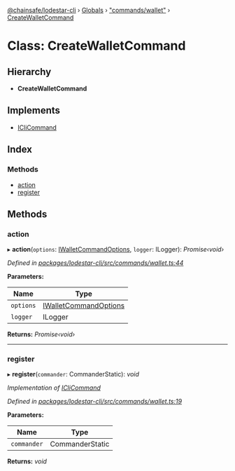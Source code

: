[@chainsafe/lodestar-cli](../README.md) › [Globals](../globals.md) › ["commands/wallet"](../modules/_commands_wallet_.md) › [CreateWalletCommand](_commands_wallet_.createwalletcommand.md)

# Class: CreateWalletCommand

## Hierarchy

* **CreateWalletCommand**

## Implements

* [ICliCommand](../interfaces/_commands_interface_.iclicommand.md)

## Index

### Methods

* [action](_commands_wallet_.createwalletcommand.md#action)
* [register](_commands_wallet_.createwalletcommand.md#register)

## Methods

###  action

▸ **action**(`options`: [IWalletCommandOptions](../interfaces/_commands_wallet_.iwalletcommandoptions.md), `logger`: ILogger): *Promise‹void›*

*Defined in [packages/lodestar-cli/src/commands/wallet.ts:44](https://github.com/ChainSafe/lodestar/blob/2143d4cb6/packages/lodestar-cli/src/commands/wallet.ts#L44)*

**Parameters:**

Name | Type |
------ | ------ |
`options` | [IWalletCommandOptions](../interfaces/_commands_wallet_.iwalletcommandoptions.md) |
`logger` | ILogger |

**Returns:** *Promise‹void›*

___

###  register

▸ **register**(`commander`: CommanderStatic): *void*

*Implementation of [ICliCommand](../interfaces/_commands_interface_.iclicommand.md)*

*Defined in [packages/lodestar-cli/src/commands/wallet.ts:19](https://github.com/ChainSafe/lodestar/blob/2143d4cb6/packages/lodestar-cli/src/commands/wallet.ts#L19)*

**Parameters:**

Name | Type |
------ | ------ |
`commander` | CommanderStatic |

**Returns:** *void*
